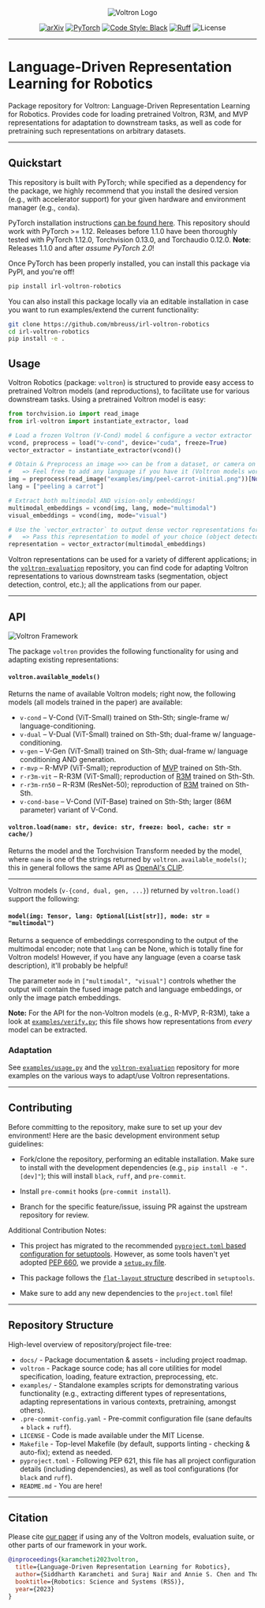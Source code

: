 <div align="center">
    <img src="https://raw.githubusercontent.com/siddk/voltron-robotics/main/docs/assets/voltron-banner.png" alt="Voltron Logo"/>
</div>

<div align="center">

[![arXiv](https://img.shields.io/badge/arXiv-2302.12766-df2a2a.svg?style=for-the-badge)](https://arxiv.org/abs/2302.12766)
[![PyTorch](https://img.shields.io/badge/PyTorch-2.0.0-EE4C2C.svg?style=for-the-badge&logo=pytorch)](https://pytorch.org/get-started/locally/)
[![Code Style: Black](https://img.shields.io/badge/Code%20Style-Black-000000?style=for-the-badge)](https://github.com/psf/black)
[![Ruff](https://img.shields.io/badge/%E2%9A%A1%EF%B8%8F-Ruff-orange?style=for-the-badge)](https://github.com/charliermarsh/ruff)
![License](https://img.shields.io/github/license/siddk/lila?color=blueviolet&style=for-the-badge)

</div>

---

# Language-Driven Representation Learning for Robotics

Package repository for Voltron: Language-Driven Representation Learning for Robotics. Provides code for loading
pretrained Voltron, R3M, and MVP representations for adaptation to downstream tasks, as well as code for pretraining
such representations on arbitrary datasets.

---

## Quickstart

This repository is built with PyTorch; while specified as a dependency for the package, we highly recommend that
you install the desired version (e.g., with accelerator support) for your given hardware and environment
manager (e.g., `conda`).

PyTorch installation instructions [can be found here](https://pytorch.org/get-started/locally/). This repository
should work with PyTorch >= 1.12. Releases before 1.1.0 have been thoroughly tested with PyTorch 1.12.0,
Torchvision 0.13.0, and Torchaudio 0.12.0. **Note**: Releases 1.1.0 and after *assume PyTorch 2.0*!

Once PyTorch has been properly installed, you can install this package via PyPI, and you're off!

```bash
pip install irl-voltron-robotics
```

You can also install this package locally via an editable installation in case you want to run examples/extend the
current functionality:

```bash
git clone https://github.com/mbreuss/irl-voltron-robotics
cd irl-voltron-robotics
pip install -e .
```

## Usage

Voltron Robotics (package: `voltron`) is structured to provide easy access to pretrained Voltron models (and
reproductions), to facilitate use for various downstream tasks. Using a pretrained Voltron model is easy:

```python
from torchvision.io import read_image
from irl-voltron import instantiate_extractor, load

# Load a frozen Voltron (V-Cond) model & configure a vector extractor
vcond, preprocess = load("v-cond", device="cuda", freeze=True)
vector_extractor = instantiate_extractor(vcond)()

# Obtain & Preprocess an image =>> can be from a dataset, or camera on a robot, etc.
#   => Feel free to add any language if you have it (Voltron models work either way!)
img = preprocess(read_image("examples/img/peel-carrot-initial.png"))[None, ...].to("cuda")
lang = ["peeling a carrot"]

# Extract both multimodal AND vision-only embeddings!
multimodal_embeddings = vcond(img, lang, mode="multimodal")
visual_embeddings = vcond(img, mode="visual")

# Use the `vector_extractor` to output dense vector representations for downstream applications!
#   => Pass this representation to model of your choice (object detector, control policy, etc.)
representation = vector_extractor(multimodal_embeddings)
```

Voltron representations can be used for a variety of different applications; in the
[`voltron-evaluation`](https://github.com/siddk/voltron-evaluation) repository, you can find code for adapting Voltron
representations to various downstream tasks (segmentation, object detection, control, etc.); all the applications from
our paper.

---

## API

![Voltron Framework](https://raw.githubusercontent.com/siddk/voltron-robotics/main/docs/assets/voltron-framework.png)

The package `voltron` provides the following functionality for using and adapting existing representations:

#### `voltron.available_models()`

Returns the name of available Voltron models; right now, the following models (all models trained in the paper) are
available:

- `v-cond` – V-Cond (ViT-Small) trained on Sth-Sth; single-frame w/ language-conditioning.
- `v-dual` – V-Dual (ViT-Small) trained on Sth-Sth; dual-frame w/ language-conditioning.
- `v-gen` – V-Gen (ViT-Small) trained on Sth-Sth; dual-frame w/ language conditioning AND generation.
- `r-mvp` – R-MVP (ViT-Small); reproduction of [MVP](https://github.com/ir413/mvp) trained on Sth-Sth.
- `r-r3m-vit` – R-R3M (ViT-Small); reproduction of [R3M](https://github.com/facebookresearch/r3m) trained on Sth-Sth.
- `r-r3m-rn50` – R-R3M (ResNet-50); reproduction of [R3M](https://github.com/facebookresearch/r3m) trained on Sth-Sth.
- `v-cond-base` – V-Cond (ViT-Base) trained on Sth-Sth; larger (86M parameter) variant of V-Cond.

#### `voltron.load(name: str, device: str, freeze: bool, cache: str = cache/)`

Returns the model and the Torchvision Transform needed by the model, where `name` is one of the strings returned
by `voltron.available_models()`; this in general follows the same API as
[OpenAI's CLIP](https://github.com/openai/CLIP).

---

Voltron models (`v-{cond, dual, gen, ...}`) returned by `voltron.load()` support the following:

#### `model(img: Tensor, lang: Optional[List[str]], mode: str = "multimodal")`

Returns a sequence of embeddings corresponding to the output of the multimodal encoder; note that `lang` can be None,
which is totally fine for Voltron models! However, if you have any language (even a coarse task description), it'll
probably be helpful!

The parameter `mode` in `["multimodal", "visual"]` controls whether the output will contain the fused image patch and
language embeddings, or only the image patch embeddings.

**Note:** For the API for the non-Voltron models (e.g., R-MVP, R-R3M), take a look at
[`examples/verify.py`](examples/verify.py); this file shows how representations from *every* model can be extracted.

### Adaptation

See [`examples/usage.py`](examples/usage.py) and the [`voltron-evaluation`](https://github.com/siddk/voltron-evaluation)
repository for more examples on the various ways to adapt/use Voltron representations.

---

## Contributing

Before committing to the repository, make sure to set up your dev environment!
Here are the basic development environment setup guidelines:

+ Fork/clone the repository, performing an editable installation. Make sure to install with the development dependencies
  (e.g., `pip install -e ".[dev]"`); this will install `black`, `ruff`, and `pre-commit`.

+ Install `pre-commit` hooks (`pre-commit install`).

+ Branch for the specific feature/issue, issuing PR against the upstream repository for review.

Additional Contribution Notes:
- This project has migrated to the recommended
  [`pyproject.toml` based configuration for setuptools](https://setuptools.pypa.io/en/latest/userguide/quickstart.html).
  However, as some tools haven't yet adopted [PEP 660](https://peps.python.org/pep-0660/), we provide a
  [`setup.py` file](https://setuptools.pypa.io/en/latest/userguide/pyproject_config.html).

- This package follows the [`flat-layout` structure](https://setuptools.pypa.io/en/latest/userguide/package_discovery.html#flat-layout)
  described in `setuptools`.

- Make sure to add any new dependencies to the `project.toml` file!

---

## Repository Structure

High-level overview of repository/project file-tree:

+ `docs/` - Package documentation & assets - including project roadmap.
+ `voltron` - Package source code; has all core utilities for model specification, loading, feature extraction,
              preprocessing, etc.
+ `examples/` - Standalone examples scripts for demonstrating various functionality (e.g., extracting different types
                of representations, adapting representations in various contexts, pretraining, amongst others).
+ `.pre-commit-config.yaml` - Pre-commit configuration file (sane defaults + `black` + `ruff`).
+ `LICENSE` - Code is made available under the MIT License.
+ `Makefile` - Top-level Makefile (by default, supports linting - checking & auto-fix); extend as needed.
+ `pyproject.toml` - Following PEP 621, this file has all project configuration details (including dependencies), as
                     well as tool configurations (for `black` and `ruff`).
+ `README.md` - You are here!

---

## Citation

Please cite [our paper](https://arxiv.org/abs/2302.12766) if using any of the Voltron models, evaluation suite, or other parts of our framework in your work.

```bibtex
@inproceedings{karamcheti2023voltron,
  title={Language-Driven Representation Learning for Robotics},
  author={Siddharth Karamcheti and Suraj Nair and Annie S. Chen and Thomas Kollar and Chelsea Finn and Dorsa Sadigh and Percy Liang},
  booktitle={Robotics: Science and Systems (RSS)},
  year={2023}
}
```
